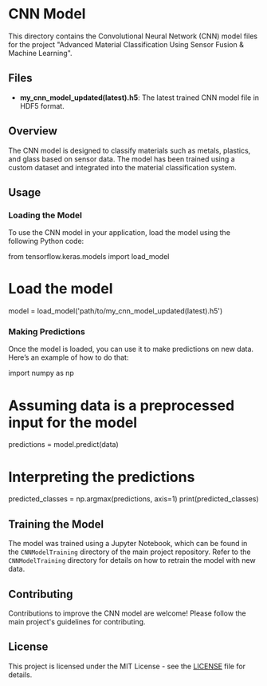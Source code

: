 # CNN Model

This directory contains the Convolutional Neural Network (CNN) model files for the project "Advanced Material Classification Using Sensor Fusion & Machine Learning".

## Files

- **my_cnn_model_updated(latest).h5**: The latest trained CNN model file in HDF5 format.

## Overview

The CNN model is designed to classify materials such as metals, plastics, and glass based on sensor data. The model has been trained using a custom dataset and integrated into the material classification system.

## Usage

### Loading the Model

To use the CNN model in your application, load the model using the following Python code:

from tensorflow.keras.models import load_model

# Load the model
model = load_model('path/to/my_cnn_model_updated(latest).h5')

### Making Predictions

Once the model is loaded, you can use it to make predictions on new data. Here’s an example of how to do that:

import numpy as np

# Assuming data is a preprocessed input for the model
predictions = model.predict(data)

# Interpreting the predictions
predicted_classes = np.argmax(predictions, axis=1)
print(predicted_classes)

## Training the Model

The model was trained using a Jupyter Notebook, which can be found in the `CNNModelTraining` directory of the main project repository. Refer to the `CNNModelTraining` directory for details on how to retrain the model with new data.

## Contributing

Contributions to improve the CNN model are welcome! Please follow the main project's guidelines for contributing.

## License

This project is licensed under the MIT License - see the [LICENSE](../LICENSE) file for details.
